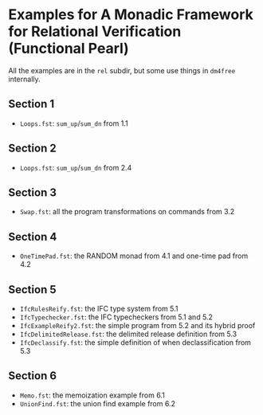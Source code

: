 
# Examples for A Monadic Framework for Relational Verification (Functional Pearl)

All the examples are in the `rel` subdir, but some use things in
`dm4free` internally.

## Section 1

- `Loops.fst`: `sum_up`/`sum_dn` from 1.1

## Section 2

- `Loops.fst`: `sum_up`/`sum_dn` from 2.4

## Section 3

- `Swap.fst`: all the program transformations on commands from 3.2

## Section 4

- `OneTimePad.fst`: the RANDOM monad from 4.1 and one-time pad from 4.2

## Section 5

- `IfcRulesReify.fst`: the IFC type system from 5.1
- `IfcTypechecker.fst`: the IFC typecheckers from 5.1 and 5.2
- `IfcExampleReify2.fst`: the simple program from 5.2 and its hybrid proof
- `IfcDelimitedRelease.fst`: the delimited release definition from 5.3
- `IfcDeclassify.fst`: the simple definition of when declassification from 5.3

## Section 6

- `Memo.fst`: the memoization example from 6.1
- `UnionFind.fst`: the union find example from 6.2
